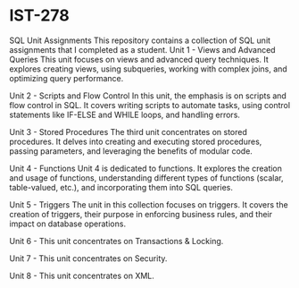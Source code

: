# IST-278

SQL Unit Assignments
This repository contains a collection of SQL unit assignments that I completed as a student.
Unit 1 - Views and Advanced Queries
This unit focuses on views and advanced query techniques. It explores creating views, using subqueries, working with complex joins, and optimizing query performance.

Unit 2 - Scripts and Flow Control
In this unit, the emphasis is on scripts and flow control in SQL. It covers writing scripts to automate tasks, using control statements like IF-ELSE and WHILE loops, and handling errors.

Unit 3 - Stored Procedures
The third unit concentrates on stored procedures. It delves into creating and executing stored procedures, passing parameters, and leveraging the benefits of modular code.

Unit 4 - Functions
Unit 4 is dedicated to functions. It explores the creation and usage of functions, understanding different types of functions (scalar, table-valued, etc.), and incorporating them into SQL queries.

Unit 5 - Triggers
The unit in this collection focuses on triggers. It covers the creation of triggers, their purpose in enforcing business rules, and their impact on database operations.

Unit 6 - 
This unit concentrates on Transactions & Locking.

Unit 7 - 
This unit concentrates on Security.

Unit 8 - 
This unit concentrates on XML.
